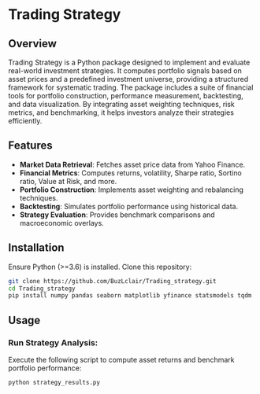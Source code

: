 # Trading Strategy

## Overview
Trading Strategy is a Python package designed to implement and evaluate real-world investment strategies. It computes portfolio signals based on asset prices and a predefined investment universe, providing a structured framework for systematic trading. The package includes a suite of financial tools for portfolio construction, performance measurement, backtesting, and data visualization. By integrating asset weighting techniques, risk metrics, and benchmarking, it helps investors analyze their strategies efficiently.

## Features
- **Market Data Retrieval**: Fetches asset price data from Yahoo Finance.
- **Financial Metrics**: Computes returns, volatility, Sharpe ratio, Sortino ratio, Value at Risk, and more.
- **Portfolio Construction**: Implements asset weighting and rebalancing techniques.
- **Backtesting**: Simulates portfolio performance using historical data.
- **Strategy Evaluation**: Provides benchmark comparisons and macroeconomic overlays.

## Installation
Ensure Python (>=3.6) is installed. Clone this repository:

```sh
git clone https://github.com/BuzLclair/Trading_strategy.git
cd Trading_strategy
pip install numpy pandas seaborn matplotlib yfinance statsmodels tqdm
```

## Usage
### Run Strategy Analysis:
Execute the following script to compute asset returns and benchmark portfolio performance:

``` sh
python strategy_results.py
```
